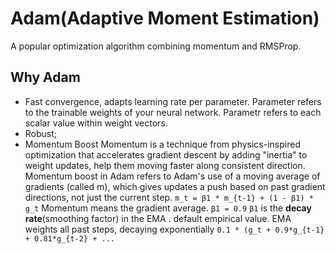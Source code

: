 # Adam(Adaptive Moment Estimation)
A popular optimization algorithm combining momentum and RMSProp.
## Why Adam
- Fast convergence, adapts learning rate per parameter.
Parameter refers to the trainable weights of your neural network.
Parametr refers to each scalar value within weight vectors.
- Robust;
- Momentum Boost
Momentum is a technique from physics-inspired optimization that accelerates gradient descent by adding "inertia" to weight updates, help them moving faster along consistent direction.
Momentum boost in Adam refers to Adam's use of a moving average of gradients (called m), which gives updates a push based on past gradient directions, not just the current step.
`m_t = β1 * m_{t-1} + (1 - β1) * g_t`
Momentum means the gradient average.
`β1 = 0.9` `β1` is the **decay rate**(smoothing factor) in the EMA . default empirical value.
EMA weights all past steps, decaying exponentially `0.1 * (g_t + 0.9*g_{t-1} + 0.81*g_{t-2} + ...`
